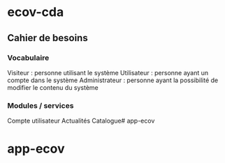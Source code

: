 # ecov-cda
## Cahier de besoins 

### Vocabulaire

Visiteur : personne utilisant le système
Utilisateur : personne ayant un compte dans le système
Administrateur : personne ayant la possibilité de modifier le contenu du système


### Modules / services

Compte utilisateur
Actualités
Catalogue# app-ecov
# app-ecov
